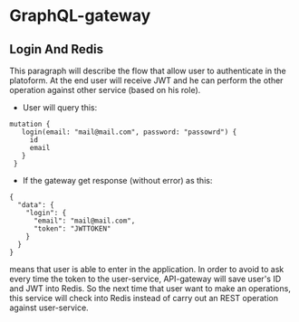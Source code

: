 # GraphQL-gateway


## Login And Redis
This paragraph will describe the flow that allow user to authenticate in the platoform. At the end user will receive JWT and he can perform the other operation against other service (based on his role).

- User will query this:
 ```
mutation {
    login(email: "mail@mail.com", password: "passowrd") {
      id
      email
    }
  }
```
- If the gateway get response (without error) as this:
```
{
  "data": {
    "login": {
      "email": "mail@mail.com",
      "token": "JWTTOKEN"
    }
  }
}

```
means that user is able to enter in the application. In order to avoid to ask every time the token to the user-service, API-gateway will save user's ID and JWT into Redis. So the next time that user want to make an operations, this service will check into Redis instead of carry out an REST operation against user-service. 
